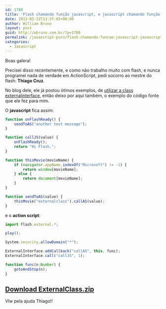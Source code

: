 ```yaml
---
id: 1788
title: 'Flash chamando função javascript, e javascript chamando função do flash - ExternalInterface'
date: 2012-02-22T13:37:05+00:00
author: William Bruno
layout: post
guid: http://wbruno.com.br/?p=1788
permalink: /javascript-puro/flash-chamando-funcao-javascript-javascript-chamando-funcao-flash-externalinterface/
categories:
  - Javascript
---
```

Boas galera!

Precisei disso recentemente, e como não trabalho muito com flash, e nunca programei nada de verdade em ActionScript, pedi socorro ao mestre do flash: **Thiago Cruz**.

No blog dele, ele já postou ótimos exemplos, de <a href="http://berseck.wordpress.com/2009/03/25/utilizando-classe-externalinterface-as2/" target="_blank" title="Utilizando classe externalInterface() AS2">utilizar a class externalinterface</a>, então deixo por aqui também, o exemplo do código fonte que ele fez para mim.

<!--more-->



O **javascript** fica assim:

``` js
function onFlashReady() {
    sendToAS("another test message");
}

function callJS(value) {
    onFlashReady();
    return "Hi Flash.";
}

function thisMovie(movieName) {
    if (navigator.appName.indexOf("Microsoft") != -1) {
        return window[movieName];
    } else {
        return document[movieName];
    }
}

function sendToAS(value) {
    thisMovie("externalclass").callAS(value);
}
```

e o **action script**:

``` js
import flash.external.*;

play();

System.security.allowDomain("*");

ExternalInterface.addCallback("callAS", this, func);
ExternalInterface.call("callJS", 1);

function func(n:Number) {
    gotoAndStop(n);
}
```

## <a href="http://wbruno.com.br/scripts/externalclass.zip" target="_blank">Download ExternalClass.zip</a>

Vlw pela ajuda Thiago!!
